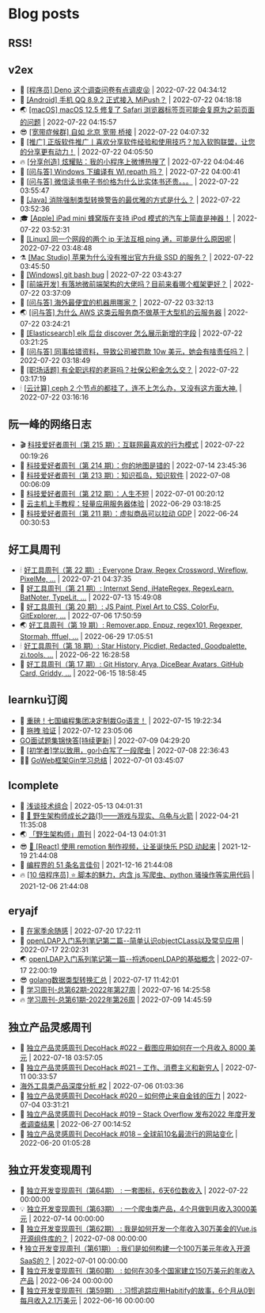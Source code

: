 # Blog posts
## RSS!



## v2ex

<!-- v2ex:START  -->
- 🫶 [[程序员] Deno 这个调查问卷有点调皮😝](https://www.v2ex.com/t/867972#reply0) | 2022-07-22 04:34:12 
- 🧰 [[Android] 手机 QQ 8.9.2 正式接入 MiPush？](https://www.v2ex.com/t/867970#reply3) | 2022-07-22 04:18:18 
- 🌏 [[macOS] macOS 12.5 修复了 Safari 浏览器标签页可能会复原为之前页面的问题](https://www.v2ex.com/t/867969#reply0) | 2022-07-22 04:15:57 
- 😎 [[宽带症候群] 自如 北京 宽带 桥接](https://www.v2ex.com/t/867968#reply1) | 2022-07-22 04:07:32 
- 💂 [[推广] 正版软件推广丨喜欢分享软件经验和使用技巧？加入软购联盟，让您的分享更有动力！](https://www.v2ex.com/t/867967#reply0) | 2022-07-22 04:05:50 
- 🔥 [[分享创造] 炫耀贴：我的小程序上微博热搜了](https://www.v2ex.com/t/867966#reply11) | 2022-07-22 04:04:46 
- 🦅 [[问与答] Windows 下编译有 Wl,repath 吗？](https://www.v2ex.com/t/867965#reply1) | 2022-07-22 04:00:41 
- 🙉 [[问与答] 微信读书电子书价格为什么比实体书还贵。。。](https://www.v2ex.com/t/867963#reply3) | 2022-07-22 03:55:47 
- 💫 [[Java] 消除强制类型转换警告的最优雅的方式是什么？](https://www.v2ex.com/t/867962#reply4) | 2022-07-22 03:52:36 
- 🎓 [[Apple] iPad mini 蜂窝版在支持 iPod 模式的汽车上简直是神器！](https://www.v2ex.com/t/867961#reply3) | 2022-07-22 03:52:31 
- 🗽 [[Linux] 同一个网段的两个 ip 无法互相 ping 通，可能是什么原因呢](https://www.v2ex.com/t/867960#reply2) | 2022-07-22 03:48:48 
- ⚗️ [[Mac Studio] 苹果为什么没有推出官方升级 SSD 的服务？](https://www.v2ex.com/t/867959#reply0) | 2022-07-22 03:45:50 
- 🦍 [[Windows] git bash bug](https://www.v2ex.com/t/867958#reply1) | 2022-07-22 03:43:27 
- 🤩 [[前端开发] 有落地微前端架构的大佬吗？目前来看哪个框架更好？](https://www.v2ex.com/t/867956#reply2) | 2022-07-22 03:37:09 
- 🙉 [[问与答] 海外最便宜的机器用哪家？](https://www.v2ex.com/t/867955#reply1) | 2022-07-22 03:32:13 
- 🌏 [[问与答] 为什么 AWS 这类云服务商不做基于大型机的云服务器](https://www.v2ex.com/t/867952#reply8) | 2022-07-22 03:24:21 
- 🐘 [[Elasticsearch] elk 后台 discover 怎么展示新增的字段](https://www.v2ex.com/t/867951#reply1) | 2022-07-22 03:21:25 
- 🧰 [[问与答] 同事给错资料，导致公司被罚款 10w 美元，她会有啥责任吗？](https://www.v2ex.com/t/867950#reply4) | 2022-07-22 03:18:49 
- 💃 [[职场话题] 有全职远程的老哥吗？社保公积金怎么交？](https://www.v2ex.com/t/867948#reply3) | 2022-07-22 03:17:19 
- 🕯 [[云计算] ceph 2 个节点的都挂了，连不上怎么办，又没有这方面大神.](https://www.v2ex.com/t/867947#reply3) | 2022-07-22 03:16:16 <!-- v2ex:END -->

## 阮一峰的网络日志

<!-- ruanyf:START -->
- 🎬 [科技爱好者周刊（第 215 期）：互联网最喜欢的行为模式](http://www.ruanyifeng.com/blog/2022/07/weekly-issue-215.html) | 2022-07-22 00:19:26 
- 💄 [科技爱好者周刊（第 214 期）：你的地图是错的](http://www.ruanyifeng.com/blog/2022/07/weekly-issue-214.html) | 2022-07-14 23:45:36 
- 🐎 [科技爱好者周刊（第 213 期）：知识孤岛，知识软件](http://www.ruanyifeng.com/blog/2022/07/weekly-issue-213.html) | 2022-07-08 00:06:09 
- 🤔 [科技爱好者周刊（第 212 期）：人生不短](http://www.ruanyifeng.com/blog/2022/07/weekly-issue-212.html) | 2022-07-01 00:20:12 
- 🧠 [云主机上手教程：轻量应用服务器体验](http://www.ruanyifeng.com/blog/2022/06/cloud-server-getting-started-tutorial.html) | 2022-06-29 03:18:25 
- 🎃 [科技爱好者周刊（第 211 期）：虚拟商品可以拉动 GDP](http://www.ruanyifeng.com/blog/2022/06/weekly-issue-211.html) | 2022-06-24 00:30:53 <!-- ruanyf:END -->

## 好工具周刊

<!-- bestxtools:START -->
- 🕯 [好工具周刊（第 22 期）: Everyone Draw, Regex Cross­word, Wireflow, PixelMe, ...](https://discuss-cn.bestxtools.com/d/60/1) | 2022-07-21 04:37:35 
- 🦩 [好工具周刊（第 21 期）: Internxt Send, iHateRegex, RegexLearn, BatNoter, TypeLit, ...](https://discuss-cn.bestxtools.com/d/58/1) | 2022-07-13 15:49:08 
- 🦄 [好工具周刊（第 20 期）: JS Paint, Pixel Art to CSS, ColorFu, GitExplorer, ...](https://discuss-cn.bestxtools.com/d/57/1) | 2022-07-06 17:50:59 
- 🌏 [好工具周刊（第 19 期）: Remover.app, Enpuz, regex101, Regexper, Stormah, fffuel, ...](https://discuss-cn.bestxtools.com/d/56/1) | 2022-06-29 17:05:51 
- 🕯 [好工具周刊（第 18 期）: Star History, Picdiet, Redacted, Goodpalette, zi.tools, ...](https://discuss-cn.bestxtools.com/d/47/1) | 2022-06-22 16:28:58 
- 📝 [好工具周刊（第 17 期）: Git History, Arya, DiceBear Avatars, GitHub Card, Griddy, ...](https://discuss-cn.bestxtools.com/d/43/1) | 2022-06-15 18:58:45 <!-- bestxtools:END -->


## learnku订阅

<!-- learnku:START -->
- 🦅 [重磅！七国编程集团决定制裁Go语言！](https://learnku.com/articles/69766) | 2022-07-15 19:22:34 
- 🦅 [拖拽 验证](https://learnku.com/articles/69652) | 2022-07-12 23:05:06 
-  [GO面试题集锦快答[持续更新]](https://learnku.com/articles/69250) | 2022-07-09 04:29:20 
- 🌈 [[初学者]学以致用，go小白写了一段爬虫](https://learnku.com/go/t/69522) | 2022-07-08 22:36:43 
- 🧑‍🏫 [GoWeb框架Gin学习总结](https://learnku.com/articles/69259) | 2022-07-01 03:45:07 <!-- learnku:END -->



## lcomplete

<!-- lcomplete:START -->
- 🫶 [浅谈技术组合](http://codelc.com/post/essay/%E6%B5%85%E8%B0%88%E6%8A%80%E6%9C%AF%E7%BB%84%E5%90%88/) | 2022-05-13 04:01:31 
- 🧰 [🐒 野生架构师成长之路&lpar;1&rpar;——游戏与现实、乌龟与火箭](http://codelc.com/post/growup/s01/) | 2022-04-21 11:35:08 
- 🌏 [「野生架构师」周刊](http://codelc.com/post/essay/%E9%87%8E%E7%94%9F%E6%9E%B6%E6%9E%84%E5%B8%88%E5%91%A8%E5%88%8A%E4%BB%8B%E7%BB%8D/) | 2022-04-13 04:01:31 
- 😎 [🎄 [React] 使用 remotion 制作视频，让圣诞快乐 PSD 动起来](http://codelc.com/post/dev/js/remotion/) | 2021-12-19 21:44:08 
- 💂 [编程界的 51 条名言佳句](http://codelc.com/post/dev/thinking/quotes/) | 2021-12-16 21:44:08 
- 🔥 [[10 倍程序员] ⭐ 脚本的魅力，内含 js 写爬虫、python 骚操作等实用代码](http://codelc.com/post/dev/10x/script/) | 2021-12-06 21:44:08 <!-- lcomplete:END -->

## eryajf

<!-- eryajf:START -->
- 🫶 [在家季余随感](https://wiki.eryajf.net/pages/e36842/) | 2022-07-20 17:22:11 
- 🧰 [openLDAP入门系列笔记第二篇--简单认识objectCLass以及常见应用](https://wiki.eryajf.net/pages/ea10fa/) | 2022-07-17 22:02:31 
- 🌏 [openLDAP入门系列笔记第一篇--捋透openLDAP的基础概念](https://wiki.eryajf.net/pages/aa0651/) | 2022-07-17 22:00:19 
- 😎 [golang数据类型转换汇总](https://wiki.eryajf.net/pages/33a476/) | 2022-07-17 11:42:01 
- 💂 [学习周刊-总第62期-2022年第27周](https://wiki.eryajf.net/pages/4a06ab/) | 2022-07-16 14:25:58 
- 🔥 [学习周刊-总第61期-2022年第26周](https://wiki.eryajf.net/pages/703307/) | 2022-07-09 14:45:59 <!-- eryajf:END -->



## 独立产品灵感周刊

<!-- DecoHack:START -->
- 🦣 [独立产品灵感周刊 DecoHack #022 – 截图应用如何在一个月收入 8000 美元](https://www.decohack.com/Post/774) | 2022-07-18 03:57:05 
- 🤡 [独立产品灵感周刊 DecoHack #021 – 工作、消费主义和新穷人](https://www.decohack.com/Post/753) | 2022-07-11 00:33:57 
-  [海外工具类产品深度分析 #2](https://www.decohack.com/Post/746) | 2022-07-06 01:03:36 
- 🐲 [独立产品灵感周刊 DecoHack #020 – 如何停止来自金钱的压力](https://www.decohack.com/Post/728) | 2022-07-04 03:31:21 
- 🦅 [独立产品灵感周刊 DecoHack #019 – Stack Overflow 发布2022 年度开发者调查结果](https://www.decohack.com/Post/699) | 2022-06-27 00:14:52 
- 🧰 [独立产品灵感周刊 DecoHack #018 – 全球前10名最流行的网站变化](https://www.decohack.com/Post/680) | 2022-06-20 01:05:28 <!-- DecoHack:END -->

## 独立开发变现周刊

<!-- easyindie:START -->
- 💂 [独立开发变现周刊（第64期） : 一套图标，6天6位数收入](https://www.ezindie.com/weekly/issue-64) | 2022-07-22 00:00:00 
- 💡 [独立开发变现周刊（第63期） : 一个爬虫类产品，4个月做到月收入3000美元](https://www.ezindie.com/weekly/issue-63) | 2022-07-14 00:00:00 
- 🌋 [独立开发变现周刊（第62期） : 我是如何开发一个年收入30万美金的Vue.js开源组件库的？](https://www.ezindie.com/weekly/issue-62) | 2022-07-08 00:00:00 
- 🕴 [独立开发变现周刊（第61期） : 我们是如何构建一个100万美元年收入开源SaaS的？](https://www.ezindie.com/weekly/issue-61) | 2022-07-01 00:00:00 
- 🎊 [独立开发变现周刊（第60期） : 如何在30多个国家建立150万美元的年收入产品](https://www.ezindie.com/weekly/issue-60) | 2022-06-24 00:00:00 
- 🤔 [独立开发变现周刊（第59期） : 习惯追踪应用Habitify的故事，6个月从0到每月收入2.1万美元](https://www.ezindie.com/weekly/issue-59) | 2022-06-16 00:00:00 <!-- easyindie:END -->



